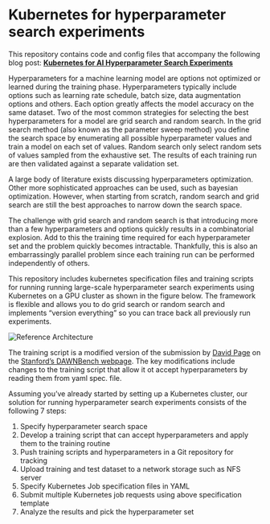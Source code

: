 # Kubernetes for hyperparameter search experiments

This repository contains code and config files that accompany the following blog post: **[Kubernetes for AI Hyperparameter Search Experiments](https://devblogs.nvidia.com/kubernetes-ai-hyperparameter-search-experiments)**

Hyperparameters for a machine learning model are options not optimized or learned during the training phase. Hyperparameters typically include options such as learning rate schedule, batch size, data augmentation options and others. Each option greatly affects the model accuracy on the same dataset. Two of the most common strategies for selecting the best hyperparameters for a model are grid search and random search. In the grid search method  (also known as the parameter sweep method) you define the search space by enumerating all possible hyperparameter values and train a model on each set of values. Random search only select random sets of values sampled from the exhaustive set. The results of each training run are then validated against a separate validation set.

A large body of literature exists discussing hyperparameters optimization. Other more sophisticated approaches can be used, such as bayesian optimization. However, when starting from scratch, random search and grid search are still the best approaches to narrow down the search space. 

The challenge with grid search and random search is that introducing more than a few hyperparameters and options quickly results in a combinatorial explosion. Add to this the training time required for each hyperparameter set and the problem quickly becomes intractable. Thankfully, this is also an embarrassingly parallel problem since each training run can be performed independently of others.

This repository includes kubernetes specification files and training scripts for running running large-scale hyperparameter search experiments using Kubernetes on a GPU cluster as shown in the figure below.
The framework is flexible and allows you to do grid search or random search and implements “version everything” so you can trace back all previously run experiments.

![Reference Architecture](https://github.com/shashankprasanna/kubernetes-hyperparam-exp/blob/master/k8s_hyperparam_ref_arch.PNG "Reference Architecture")

The training script is a modified version of the submission by [David Page](https://github.com/davidcpage/cifar10-fast/tree/d31ad8d393dd75147b65f261dbf78670a97e48a8) on the [Stanford’s DAWNBench webpage](https://dawn.cs.stanford.edu/benchmark/CIFAR10/train.html). The key modifications include changes to the training script that allow it ot accept hyperparameters by reading them from yaml spec. file.

Assuming you’ve already started by setting up a Kubernetes cluster, our solution for running hyperparameter search experiments consists of the following 7 steps:

1. Specify hyperparameter search space
2. Develop a training script that can accept hyperparameters and apply them to the training routine
3. Push training scripts and hyperparameters in a Git repository for tracking
4. Upload training and test dataset to a network storage such as NFS server
5. Specify Kubernetes Job specification files in YAML
6. Submit multiple Kubernetes job requests using above specification template
7. Analyze the results and pick the hyperparameter set

